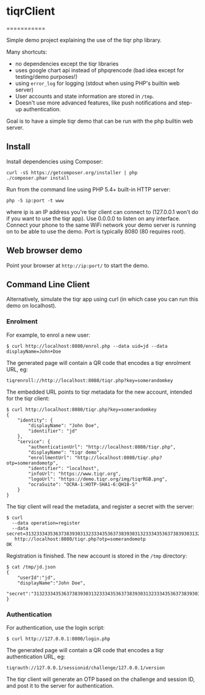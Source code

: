 # tiqrClient
===========

Simple demo project explaining the use of the tiqr php library.

Many shortcuts:

- no dependencies except the tiqr libraries
- uses google chart api instead of phpqrencode (bad idea except for testing/demo purposes!)
- using `error_log` for logging (stdout when using PHP's builtin web server)
- User accounts and state information are stored in `/tmp`.
- Doesn't use more advanced features, like push notifications and step-up authentication.

Goal is to have a simple tiqr demo that can be run with the php builtin web server.

## Install

Install dependencies using Composer:

 	curl -sS https://getcomposer.org/installer | php
	./composer.phar install

Run from the command line using PHP 5.4+ built-in HTTP server:

	php -S ip:port -t www

where ip is an IP address you're tiqr client can connect to (127.0.0.1 won't do if you want to use the tiqr app).
Use 0.0.0.0 to listen on any interface.
Connect your phone to the same WiFi network your demo server is running on to be able to use the demo.
Port is typically 8080 (80 requires root).

## Web browser demo

Point your browser at `http://ip:port/` to start the demo.

## Command Line Client

Alternatively, simulate the tiqr app using curl (in which case you can run this demo on localhost).

### Enrolment

For example, to enrol a new user:

	$ curl http://localhost:8080/enrol.php --data uid=jd --data displayName=John+Doe
	
The generated page will contain a QR code that encodes a tiqr enrolment URL, eg:

	tiqrenroll://http://localhost:8080/tiqr.php?key=somerandomkey

The embedded URL points to tiqr metadata for the new account, intended for the tiqr client:

	$ curl http://localhost:8080/tiqr.php?key=somerandomkey
	{
	    "identity": {
			"displayName": "John Doe",
			"identifier": "jd"
	    },
	    "service": {
			"authenticationUrl": "http://localhost:8080/tiqr.php",
			"displayName": "tiqr demo",
			"enrollmentUrl": "http://localhost:8080/tiqr.php?otp=somerandomotp",
			"identifier": "localhost",
			"infoUrl": "https://www.tiqr.org",
			"logoUrl": "https://demo.tiqr.org/img/tiqrRGB.png",
			"ocraSuite": "OCRA-1:HOTP-SHA1-6:QH10-S"
	    }
	}

The tiqr client will read the metadata, and register a secret with the server:

	$ curl
	  --data operation=register
	  --data secret=3132333435363738393031323334353637383930313233343536373839303132
	   http://localhost:8080/tiqr.php?otp=somerandomotp
	OK

Registration is finished. The new account is stored in the `/tmp` directory:

	$ cat /tmp/jd.json 
	{
		"userId":"jd",
		"displayName":"John Doe",
		"secret":"3132333435363738393031323334353637383930313233343536373839303132"
	}

### Authentication

For authentication, use the login script:	

	$ curl http://127.0.0.1:8000/login.php

The generated page will contain a QR code that encodes a tiqr authentication URL, eg:

	tiqrauth://127.0.0.1/sessionid/challenge/127.0.0.1/version

The tiqr client will generate an OTP based on the challenge and session ID, and post it to the server for authentication.
